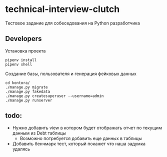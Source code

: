 # technical-interview-clutch
Тестовое задание для собеседования на Python разработчика

## Developers

Установка проекта
```shell
pipenv install
pipenv shell
```

Создание базы, пользователя и генерация фейковых данных
```shell
cd kontora/
./manage.py migrate
./manage.py fakedata
./manage.py createsuperuser --username=admin
./manage.py runserver
```

## todo:

- Нужно добавить view в котором будет отображать отчет по текущим данным из Debt таблицы
  - Возможно потребуется добавить еще данных в таблицы
- Добавить бенчмарк тест, который покажет что наша задумка удалясь
